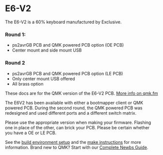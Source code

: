 # E6-V2

The E6-V2 is a 60% keyboard manufactured by Exclusive. 

### Round 1:
- ps2avrGB PCB and QMK powered PCB option (OE PCB)  
- Center mount and side mount USB  

### Round 2
- ps2avrGB PCB and QMK powered PCB option (LE PCB)
- Only center mount USB offered
- All brass option

These docs are for the QMK version of the E6-V2 PCB. [More info on qmk.fm](http://qmk.fm/)

The E6V2 has been available with either a bootmapper client or QMK powered PCB. During the second round, the QMK powered PCB was redesigned and used different ports and a different switch matrix. 

Please use the appropriate version when making your firmware. Flashing one in place of the other, can brick your PCB. Please be certain whether you have a OE or LE  PCB. 

See the [build environment setup](https://docs.qmk.fm/#/getting_started_build_tools) and the [make instructions](https://docs.qmk.fm/#/getting_started_make_guide) for more information. Brand new to QMK? Start with our [Complete Newbs Guide](https://docs.qmk.fm/#/newbs).
